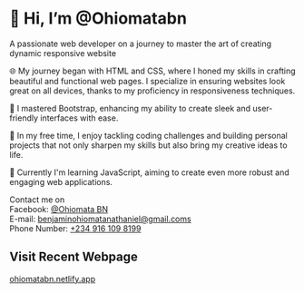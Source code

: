 <body>
 <div>
 <h1 style="fontsize:20px;">👋 Hi, I’m @Ohiomatabn</h1>
 <p>A passionate web developer on a journey to master the art of creating dynamic responsive website</p>
 
<p>🌐 My journey began with HTML and CSS, where I honed my skills in crafting beautiful and functional web pages. I specialize in ensuring websites look great on all devices, thanks to my proficiency in responsiveness techniques.</p>
<p>📘 I mastered Bootstrap, enhancing my ability to create sleek and user-friendly interfaces with ease.</p>
<p>🌟 In my free time, I enjoy tackling coding challenges and building personal projects that not only sharpen my skills but also bring my creative ideas to life.</p>
<p>🚀 Currently I'm learning JavaScript, aiming to create even more robust and engaging web applications.</p>
<p>Contact me on <br>
Facebook: <a href="https://web.facebook.com/Ohiomatabn/"><i class="fa-brands fa-facebook-f fa-3x"></i>@Ohiomata BN</a><br>
E-mail: <a href="mailto:benjaminohiomatanathaniel@gmail.com">benjaminohiomatanathaniel@gmail.coms</a><br>
Phone Number: <a href="tel:+234-916-109-8199">+234 916 109 8199</a></p>

<h2>Visit Recent Webpage</h2>
<a href="https://ohiomatabn.netlify.app/">ohiomatabn.netlify.app</a>
</body>
</div>

<!---
Ohiomatabn/Ohiomatabn is a ✨ special ✨ repository because its `README.md` (this file) appears on your GitHub profile.
You can click the Preview link to take a look at your changes.
--->
